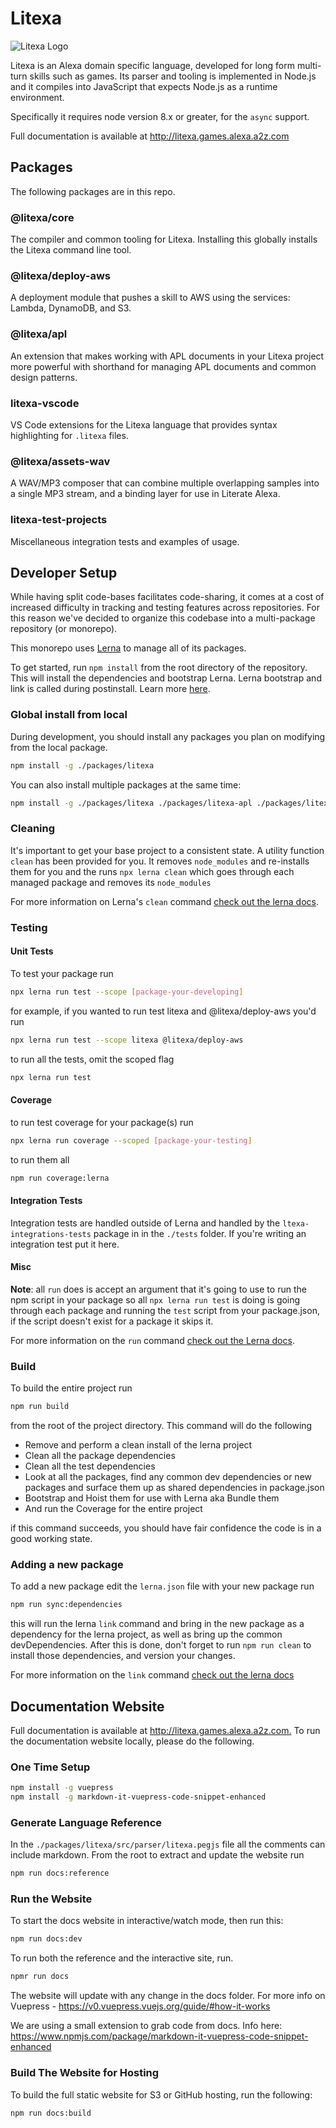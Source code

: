 # Litexa

![Litexa Logo](./docs/assets/images/logo.png)

Litexa is an Alexa domain specific language, developed for long form multi-turn skills such as games.
Its parser and tooling is implemented in Node.js and it compiles into JavaScript that expects Node.js
as a runtime environment.

Specifically it requires node version 8.x or greater, for the `async` support.

Full documentation is available at <http://litexa.games.alexa.a2z.com>

## Packages

The following packages are in this repo.

### @litexa/core

The compiler and common tooling for Litexa.
Installing this globally installs the Litexa command line tool.

### @litexa/deploy-aws

A deployment module that pushes a skill to AWS using the services: Lambda, DynamoDB, and S3. <link to book>

### @litexa/apl

An extension that makes working with APL documents in your Litexa project more powerful with shorthand for managing APL documents and common design patterns. <link to book>

### litexa-vscode

VS Code extensions for the Litexa language that provides syntax highlighting for ```.litexa``` files. <link to book>

### @litexa/assets-wav

A WAV/MP3 composer that can combine multiple overlapping samples
into a single MP3 stream, and a binding layer for use in Literate
Alexa. <link to book>

### litexa-test-projects

Miscellaneous integration tests and examples of usage.

## Developer Setup

While having split code-bases facilitates code-sharing, it comes at a cost of increased difficulty in tracking and testing
features across repositories. For this reason we've decided to organize this codebase into a multi-package repository (or monorepo).

This monorepo uses [Lerna](https://github.com/lerna/lerna#readme) to manage all of its packages.

To get started, run ```npm install``` from the root directory of the repository. This will install the dependencies and bootstrap Lerna. Lerna bootstrap and link is called during postinstall. Learn more [here](https://github.com/lerna/lerna/tree/master/commands/bootstrap).

### Global install from local

During development, you should install any packages you plan on modifying from the local package.

 ```bash
 npm install -g ./packages/litexa
 ```

You can also install multiple packages at the same time:

```bash
npm install -g ./packages/litexa ./packages/litexa-apl ./packages/litexa-deploy-aws
```

### Cleaning

It's important to get your base project to a consistent state. A utility function `clean` has been provided for you.
It removes `node_modules` and re-installs them for you and the runs `npx lerna clean` which goes through each managed
package and removes its `node_modules`

For more information on Lerna's `clean` command [check out the lerna docs](https://github.com/lerna/lerna/tree/master/commands/clean#readme).

### Testing

#### Unit Tests

To test your package run

```bash
npx lerna run test --scope [package-your-developing]
```

for example, if you wanted to run test litexa and @litexa/deploy-aws you'd run

```bash
npx lerna run test --scope litexa @litexa/deploy-aws
```

to run all the tests, omit the scoped flag

```bash
npx lerna run test
```

#### Coverage

to run test coverage for your package(s) run

```bash
npx lerna run coverage --scoped [package-your-testing]
```

to run them all

```bash
npm run coverage:lerna
```

#### Integration Tests

Integration tests are handled outside of Lerna and handled by the `ltexa-integrations-tests` package in in the `./tests` folder.
If you're writing an integration test put it here.

#### Misc

**Note**: all `run` does is accept an argument that it's going to use to run the npm script in your package so all
`npx lerna run test` is doing is going through each package and running the `test` script from your package.json, if the
script doesn't exist for a package it skips it.

For more information on the `run` command [check out the Lerna docs](https://github.com/lerna/lerna/tree/master/commands/run#readme).

### Build

To build the entire project run

```bash
npm run build
```

from the root of the project directory. This command will do the following

* Remove and perform a clean install of the lerna project
* Clean all the package dependencies
* Clean all the test dependencies
* Look at all the packages, find any common dev dependencies or new packages and surface them up as shared dependencies in package.json
* Bootstrap and Hoist them for use with Lerna aka Bundle them
* And run the Coverage for the entire project

if this command succeeds, you should have fair confidence the code is in a good working state.

### Adding a new package

To add a new package edit the `lerna.json` file with your new package run

```bash
npm run sync:dependencies
```

this will run the lerna `link` command and bring in the new package as a dependency for the lerna project, as well as
bring up the common devDependencies. After this is done, don't forget to run `npm run clean` to install those dependencies, and
version your changes.

For more information on the `link` command [check out the lerna docs](https://github.com/lerna/lerna/tree/master/commands/link#readme)

## Documentation Website

Full documentation is available at <http://litexa.games.alexa.a2z.com.> To run the documentation website locally, please do the following.

### One Time Setup

```bash
npm install -g vuepress
npm install -g markdown-it-vuepress-code-snippet-enhanced
```

### Generate Language Reference

In the `./packages/litexa/src/parser/litexa.pegjs` file all the comments can include markdown. From the root to extract and update the website run

```bash
npm run docs:reference
```

### Run the Website

To start the docs website in interactive/watch mode, then run this:

```bash
npm run docs:dev
```

To run both the reference and the interactive site, run.

```bash
npmr run docs
```

The website will update with any change in the docs folder.
For more info on Vuepress - <https://v0.vuepress.vuejs.org/guide/#how-it-works>

We are using a small extension to grab code from docs. Info here:
<https://www.npmjs.com/package/markdown-it-vuepress-code-snippet-enhanced>

### Build The Website for Hosting

To build the full static website for S3 or GitHub hosting, run the following:

```bash
npm run docs:build
```
